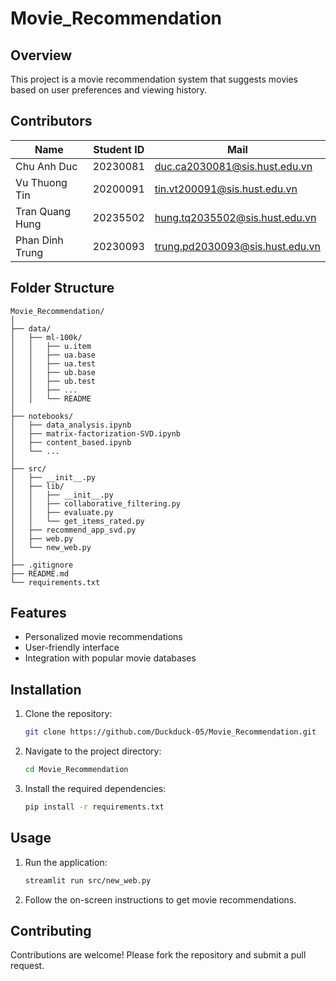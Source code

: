 # Movie_Recommendation

## Overview
This project is a movie recommendation system that suggests movies based on user preferences and viewing history.

## Contributors
| Name            | Student ID | Mail                          |
|-----------------|------------|-------------------------------|
| Chu Anh Duc     | 20230081   | duc.ca2030081@sis.hust.edu.vn |
| Vu Thuong Tin   | 20200091   | tin.vt200091@sis.hust.edu.vn  |
| Tran Quang Hung | 20235502   | hung.tq2035502@sis.hust.edu.vn|
| Phan Dinh Trung | 20230093   | trung.pd2030093@sis.hust.edu.vn|

## Folder Structure
```
Movie_Recommendation/
│
├── data/
│   ├── ml-100k/
│   │   ├── u.item
│   │   ├── ua.base
│   │   ├── ua.test
│   │   ├── ub.base
│   │   ├── ub.test
│   │   ├── ...
│   │   └── README
│
├── notebooks/
│   ├── data_analysis.ipynb
│   ├── matrix-factorization-SVD.ipynb
│   ├── content_based.ipynb
│   └── ...
│
├── src/
│   ├── __init__.py
│   ├── lib/
│   │   ├── __init__.py
│   │   ├── collaborative_filtering.py
│   │   ├── evaluate.py
│   │   └── get_items_rated.py
│   ├── recommend_app_svd.py
│   ├── web.py
│   └── new_web.py
│
├── .gitignore
├── README.md
└── requirements.txt
```


## Features
- Personalized movie recommendations
- User-friendly interface
- Integration with popular movie databases

## Installation
1. Clone the repository:
    ```bash
    git clone https://github.com/Duckduck-05/Movie_Recommendation.git
    ```
2. Navigate to the project directory:
    ```bash
    cd Movie_Recommendation
    ```
3. Install the required dependencies:
    ```bash
    pip install -r requirements.txt
    ```

## Usage
1. Run the application:
    ```bash
    streamlit run src/new_web.py
    ```
2. Follow the on-screen instructions to get movie recommendations.


## Contributing
Contributions are welcome! Please fork the repository and submit a pull request.
